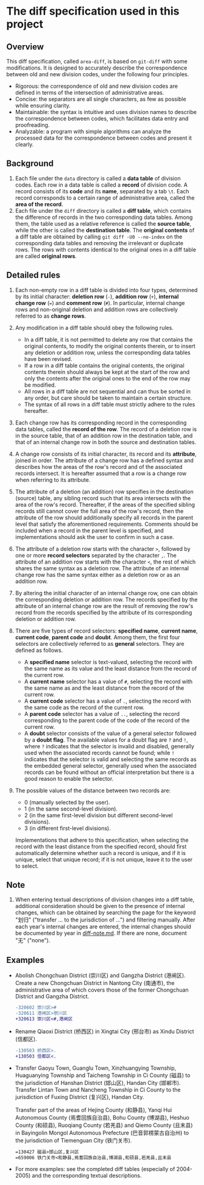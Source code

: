# The diff specification used in this project

## Overview

This diff specification, called `area-diff`, is based on `git-diff` with some modifications. It is designed to accurately describe the correspondence between old and new division codes, under the following four principles.

- Rigorous: the correspondence of old and new division codes are defined in terms of the intersection of administrative areas.
- Concise: the separators are all single characters, as few as possible while ensuring clarity.
- Maintainable: the syntax is intuitive and uses division names to describe the correspondence between codes, which facilitates data entry and proofreading.
- Analyzable: a program with simple algorithms can analyze the processed data for the correspondence between codes and present it clearly.

## Background

1. Each file under the `data` directory is called a **data table** of division codes. Each row in a data table is called a **record** of division code. A record consists of its **code** and its **name**, separated by a tab `\t`. Each record corresponds to a certain range of administrative area, called the **area of the record**.
1. Each file under the `diff` directory is called a **diff table**, which contains the difference of records in the two corresponding data tables. Among them, the table used as a relative reference is called the **source table**, while the other is called the **destination table**. The **original contents** of a diff table are obtained by calling `git diff -U0 --no-index` on the corresponding data tables and removing the irrelevant or duplicate rows. The rows with contents identical to the original ones in a diff table are called **original rows**.

## Detailed rules

1. Each non-empty row in a diff table is divided into four types, determined by its initial character: **deletion row** (`-`), **addition row** (`+`), **internal change row** (`=`) and **comment row** (`#`). In particular, internal change rows and non-original deletion and addition rows are collectively referred to as **change rows**.
1. Any modification in a diff table should obey the following rules.
    - In a diff table, it is not permitted to delete any row that contains the original contents, to modify the original contents therein, or to insert any deletion or addition row, unless the corresponding data tables have been revised.
    - If a row in a diff table contains the original contents, the original contents therein should always be kept at the start of the row and only the contents after the original ones to the end of the row may be modified.
    - All rows in a diff table are not sequential and can thus be sorted in any order, but care should be taken to maintain a certain structure.
    - The syntax of all rows in a diff table must strictly adhere to the rules hereafter.
1. Each change row has its corresponding record in the corresponding data tables, called the **record of the row**. The record of a deletion row is in the source table, that of an addition row in the destination table, and that of an internal change row in both the source and destination tables.
1. A change row consists of its initial character, its record and its **attribute**, joined in order. The attribute of a change row has a defined syntax and describes how the areas of the row's record and of the associated records intersect. It is hereafter assumed that a row is a change row when referring to its attribute.
1. The attribute of a deletion (an addition) row specifies in the destination (source) table, any sibling record such that its area intersects with the area of the row's record. Thereafter, if the areas of the specified sibling records still cannot cover the full area of the row's record, then the attribute of the row should additionally specify all records in the parent level that satisfy the aforementioned requirements. Comments should be included when a record in the parent level is specified, and implementations should ask the user to confirm in such a case.
1. The attribute of a deletion row starts with the character `>`, followed by one or more **record selectors** separated by the character `,`. The attribute of an addition row starts with the character `<`, the rest of which shares the same syntax as a deletion row. The attribute of an internal change row has the same syntax either as a deletion row or as an addition row.
1. By altering the initial character of an internal change row, one can obtain the corresponding deletion or addition row. The records specified by the attribute of an internal change row are the result of removing the row's record from the records specified by the attribute of its corresponding deletion or addition row.
1. There are five types of record selectors: **specified name**, **current name**, **current code**, **parent code** and **doubt**. Among them, the first four selectors are collectively referred to as **general** selectors. They are defined as follows.
    - A **specified name** selector is text-valued, selecting the record with the same name as its value and the least distance from the record of the current row.
    - A **current name** selector has a value of `#`, selecting the record with the same name as and the least distance from the record of the current row.
    - A **current code** selector has a value of `.`, selecting the record with the same code as the record of the current row.
    - A **parent code** selector has a value of `..`, selecting the record corresponding to the parent code of the code of the record of the current row.
    - A **doubt** selector consists of the value of a general selector followed by a **doubt flag**. The available values for a doubt flag are `?` and `!`, where `?` indicates that the selector is invalid and disabled, generally used when the associated records cannot be found; while `!` indicates that the selector is valid and selecting the same records as the embedded general selector, generally used when the associated records can be found without an official interpretation but there is a good reason to enable the selector.
1. The possible values of the distance between two records are:
    - 0 (manually selected by the user).
    - 1 (in the same second-level division).
    - 2 (in the same first-level division but different second-level divisions).
    - 3 (in different first-level divisions).

    Implementations that adhere to this specification, when selecting the record with the least distance from the specified record, should first automatically determine whether such a record is unique, and if it is unique, select that unique record; if it is not unique, leave it to the user to select.

## Note

1. When entering textual descriptions of division changes into a diff table, additional consideration should be given to the presence of internal changes, which can be obtained by searching the page for the keyword "划归" ("transfer ... to the jurisdiction of ...") and filtering manually. After each year's internal changes are entered, the internal changes should be documented by year in [diff-note.md](diff-note.md). If there are none, document "无" ("none").

## Examples

- Abolish Chongchuan District (崇川区) and Gangzha District (港闸区). Create a new Chongchuan District in Nantong City (南通市), the administrative area of which covers those of the former Chongchuan District and Gangzha District.

    ```diff
    -320602	崇川区>#
    -320611	港闸区>崇川区
    +320613	崇川区<#,港闸区
    ```

- Rename Qiaoxi District (桥西区) in Xingtai City (邢台市) as Xindu District (信都区).

    ```diff
    -130503	桥西区>.
    +130503	信都区<.
    ```

- Transfer Gaoyu Town, Guanglu Town, Xinzhuangying Township, Huaguanying Township and Taicheng Township in Ci County (磁县) to the jurisdiction of Hanshan District (邯山区), Handan City (邯郸市). Transfer Lintan Town and Nancheng Township in Ci County to the jurisdiction of Fuxing District (复兴区), Handan City.

    Transfer part of the areas of Hejing County (和静县), Yanqi Hui Autonomous County (焉耆回族自治县), Bohu County (博湖县), Heshuo County (和硕县), Ruoqiang County (若羌县) and Qiemo County (且末县) in Bayingolin Mongol Autonomous Prefecture (巴音郭楞蒙古自治州) to the jurisdiction of Tiemenguan City (铁门关市).

    ```diff
    =130427	磁县>邯山区,复兴区
    =659006	铁门关市<和静县,焉耆回族自治县,博湖县,和硕县,若羌县,且末县
    ```

- For more examples: see the completed diff tables (especially of 2004-2005) and the corresponding textual descriptions.
